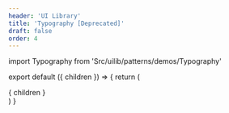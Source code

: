 ```yaml
---
header: 'UI Library'
title: 'Typography [Deprecated]'
draft: false
order: 4
---
```


import Typography from 'Src/uilib/patterns/demos/Typography'

<Typography />

<!-- prettier-ignore-start -->

export default ({ children }) => {
  return (
    <div>{ children }</div>
  )
}

<!-- prettier-ignore-end -->
